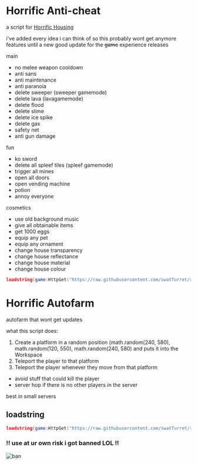 # Horrific Anti-cheat
a script for [Horrific Housing](https://www.roblox.com/games/263761432/Horrific-Housing)

i've added every idea i can think of so this probably wont get anymore features until a new good update for the ~~game~~ experience releases

main
- no melee weapon cooldown
- anti sans
- anti maintenance
- anti paranoia
- delete sweeper (sweeper gamemode)
- delete lava (lavagamemode)
- delete flood
- delete slime
- delete ice spike
- delete gas
- safety net
- anti gun damage

fun
- ko sword
- delete all spleef tiles (spleef gamemode)
- trigger all mines
- open all doors
- open vending machine
- potion
- annoy everyone

cosmetics
- use old background music
- give all obtainable items
- get 1000 eggs
- equip any pet
- equip any ornament
- change house transparency
- change house reflectance
- change house material
- change house colour
```lua
loadstring(game:HttpGet("https://raw.githubusercontent.com/swatTurret/roblox-scripts/main/Horrific%20Anti-cheat/horrificAnticheat.lua",true))()
```

# Horrific Autofarm
autofarm that wont get updates

what this script does:
1. Create a platform in a random position (math.random(240, 580), math.random(120, 550), math.random(240, 580) and puts it into the Workspace
2. Teleport the player to that platform
3. Teleport the player whenever they move from that platform
- avoid stuff that could kill the player
- server hop if there is no other players in the server

best in small servers
## loadstring
```lua
loadstring(game:HttpGet("https://raw.githubusercontent.com/swatTurret/roblox-scripts/main/Horrific%20Anti-cheat/horrificAutofarm.lua",true))()
```
### !! use at ur own risk i got banned LOL !!
![ban](https://cdn.discordapp.com/attachments/911335850258886676/935559967270920362/unknown.png)
